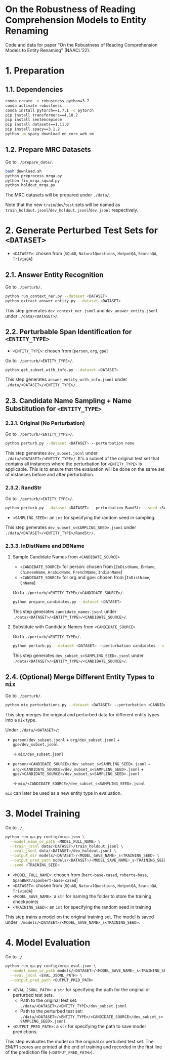 # On the Robustness of Reading Comprehension Models to Entity Renaming

Code and data for paper "On the Robustness of Reading Comprehension Models to Entity Renaming" (NAACL'22).

# 1. Preparation

## 1.1. Dependencies

```bash
conda create -n robustness python=3.7
conda activate robustness
conda install pytorch==1.7.1 -c pytorch
pip install transformers==4.10.2
pip install sentencepiece
pip install datasets==1.11.0
pip install spacy==3.1.2 
python -m spacy download en_core_web_sm
```

## 1.2. Prepare MRC Datasets

Go to `./prepare_data/`.
```bash
bash download.sh
python preprocess_mrqa.py
python fix_mrqa_squad.py
python holdout_mrqa.py
```

The MRC datasets will be prepared under `./data/`.

Note that the new `train`/`dev`/`test` sets will be named as `train_holdout.jsonl`/`dev_holdout.jsonl`/`dev.jsonl` respectively.

# 2. Generate Perturbed Test Sets for `<DATASET>`

- `<DATASET>`: chosen from [`SQuAD`, `NaturalQuestions`, `HotpotQA`, `SearchQA`, `TriviaQA`]

## 2.1. Answer Entity Recognition

Go to `./perturb/`.
```bash
python run_context_ner.py --dataset <DATASET>
python extract_answer_entity.py --dataset <DATASET>
```

This step generates `dev_context_ner.jsonl` and `dev_answer_entity.jsonl` under `./data/<DATASET>/`.

## 2.2. Perturbable Span Identification for `<ENTITY_TYPE>`

- `<ENTITY_TYPE>`: chosen from [`person`, `org`, `gpe`]

Go to `./perturb/<ENTITY_TYPE>/`.
```bash
python get_subset_with_info.py --dataset <DATASET>
```

This step generates `answer_entity_with_info.jsonl` under `./data/<DATASET>/<ENTITY_TYPE>/`.

## 2.3. Candidate Name Sampling + Name Substitution for `<ENTITY_TYPE>`

### 2.3.1. Original (No Perturbation)

   Go to `./perturb/<ENTITY_TYPE>/`.
   ```bash
   python perturb.py --dataset <DATASET> --perturbation none
   ```

   This step generates `dev_subset.jsonl` under `./data/<DATASET>/<ENTITY_TYPE>/`.
   It's a subset of the original test set that contains all instances where the perturbation for `<ENTITY_TYPE>` is applicable.
   This is to ensure that the evaluation will be done on the same set of instances before and after perturbation.

### 2.3.2. RandStr
   
   Go to `./perturb/<ENTITY_TYPE>/`.
   ```bash
   python perturb.py --dataset <DATASET> --perturbation RandStr --seed <SAMPLING_SEED>
   ```
   - `<SAMPLING_SEED>`: an `int` for specifying the random seed in sampling. 
   
   This step generates `dev_subset_s<SAMPLING_SEED>.jsonl` under `./data/<DATASET>/<ENTITY_TYPE>/RandStr/`.

### 2.3.3. InDistName and DBName
   
   1. Sample Candidate Names from `<CANDIDATE_SOURCE>`

      - `<CANDIDATE_SOURCE>` for person: chosen from [`InDistName`, `EnName`, `ChineseName`, `ArabicName`, `FrenchName`, `IndianName`]
      - `<CANDIDATE_SOURCE>` for org and gpe: chosen from [`InDistName`, `EnName`]

      Go to `./perturb/<ENTITY_TYPE>/<CANDIDATE_SOURCE>/`.
      ```bash
      python prepare_candidates.py --dataset <DATASET>
      ```
      
      This step generates `candidate_names.jsonl` under `./data/<DATASET>/<ENTITY_TYPE>/<CANDIDATE_SOURCE>/`.

   2. Substitute with Candidate Names from `<CANDIDATE_SOURCE>`
   
      Go to `./perturb/<ENTITY_TYPE>/`.
      ```bash
      python perturb.py --dataset <DATASET> --perturbation candidates --candidates_folder_name <CANDIDATE_SOURCE> --seed <SAMPLING_SEED>
      ```
   
      This step generates `dev_subset_s<SAMPLING_SEED>.jsonl` under `./data/<DATASET>/<ENTITY_TYPE>/<CANDIDATE_SOURCE>/`.

## 2.4. (Optional) Merge Different Entity Types to `mix`

Go to `./perturb/`.
```bash
python mix_perturbations.py --dataset <DATASET> --perturbation <CANDIDATE_SOURCE> --seed <SAMPLING_SEED>
```

This step merges the original and perturbed data for different entity types into a `mix` type.

Under `./data/<DATASET>/`:

- `person/dev_subset.jsonl` + `org/dev_subset.jsonl` + `gpe/dev_subset.jsonl` 
  
    → `mix/dev_subset.jsonl`

- `person/<CANDIDATE_SOURCE>/dev_subset_s<SAMPLING_SEED>.jsonl` + `org/<CANDIDATE_SOURCE>/dev_subset_s<SAMPLING_SEED>.jsonl` + `gpe/<CANDIDATE_SOURCE>/dev_subset_s<SAMPLING_SEED>.jsonl`
  
    → `mix/<CANDIDATE_SOURCE>/dev_subset_s<SAMPLING_SEED>.jsonl`

`mix` can later be used as a new entity type in evaluation.

# 3. Model Training

Go to `./`.

```bash
python run_qa.py config/mrqa.json \
  --model_name_or_path <MODEL_FULL_NAME> \
  --train_jsonl data/<DATASET>/train_holdout.jsonl \
  --eval_jsonl data/<DATASET>/dev_holdout.jsonl \
  --output_dir models/<DATASET>/<MODEL_SAVE_NAME>_s<TRAINING_SEED> \
  --output_pred_path models/<DATASET>/<MODEL_SAVE_NAME>_s<TRAINING_SEED>/dev_holdout_pred.jsonl \
  --seed <TRAINING_SEED>
```
- `<MODEL_FULL_NAME>`: chosen from [`bert-base-cased`, `roberta-base`, `SpanBERT/spanbert-base-cased`]
- `<DATASET>`: chosen from [`SQuAD`, `NaturalQuestions`, `HotpotQA`, `SearchQA`, `TriviaQA`]
- `<MODEL_SAVE_NAME>`: a `str` for naming the folder to store the training checkpoints
- `<TRAINING_SEED>`: an `int` for specifying the random seed in training

This step trains a model on the original training set. The model is saved under `./models/<DATASET>/<MODEL_SAVE_NAME>_s<TRAINING_SEED>`. 

# 4. Model Evaluation

Go to `./`.

```bash
python run_qa.py config/mrqa_eval.json \
  --model_name_or_path models/<DATASET>/<MODEL_SAVE_NAME>_s<TRAINING_SEED> \
  --eval_jsonl <EVAL_JSONL_PATH> \
  --output_pred_path <OUTPUT_PRED_PATH>
```
- `<EVAL_JSONL_PATH>`: a `str` for specifying the path for the original or perturbed test sets.
    - Path to the original test set: `./data/<DATASET>/<ENTITY_TYPE>/dev_subset.jsonl`
    - Path to the perturbed test set: `./data/<DATASET>/<ENTITY_TYPE>/<CANDIDATE_SOURCE>/dev_subset_s<SAMPLING_SEED>.jsonl`
- `<OUTPUT_PRED_PATH>`: a `str` for specifying the path to save model predictions.

This step evaluates the model on the original or perturbed test set.
The EM/F1 scores are printed at the end of training and recorded in the first line of the prediction file (`<OUTPUT_PRED_PATH>`).